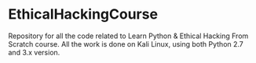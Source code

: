 # EthicalHackingCourse
Repository for all the code related to Learn Python &amp; Ethical Hacking From Scratch course. All the work is done on Kali Linux, using both Python 2.7 and 3.x version.

